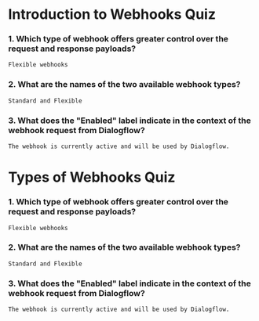 # Introduction to Webhooks Quiz

### 1. Which type of webhook offers greater control over the request and response payloads?

```
Flexible webhooks
```

### 2. What are the names of the two available webhook types?

```
Standard and Flexible
```

### 3. What does the "Enabled" label indicate in the context of the webhook request from Dialogflow?

```
The webhook is currently active and will be used by Dialogflow.
```

# Types of Webhooks Quiz

### 1. Which type of webhook offers greater control over the request and response payloads?
```
Flexible webhooks
```

### 2. What are the names of the two available webhook types?
```
Standard and Flexible
```

### 3. What does the "Enabled" label indicate in the context of the webhook request from Dialogflow?
```
The webhook is currently active and will be used by Dialogflow.
